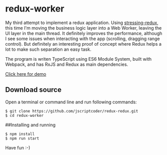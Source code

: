 # redux-worker
My third attempt to implement a redux application. Using [stressing-redux](https://github.com/jscriptcoder/stressing-redux), this time I'm moving the business logic layer into a Web Worker, leaving the UI layer in the main thread. It definitely improves the performance, although I see some issues when interacting with the app (scrolling, dragging range control). But definitely an interesting proof of concept where Redux helps a lot to make such separation an easy task.

The program is writen TypeScript using ES6 Module System, built with Webpack, and has RxJS and Redux as main dependencies.

[Click here for demo](https://toast-scale.codio.io/)

## Download source
Open a terminal or command line and run following commands:
```shell
$ git clone https://github.com/jscriptcoder/redux-redux.git
$ cd redux-worker
```

##Installing and running
```shell
$ npm install
$ npm run start
```

Have fun :-)
